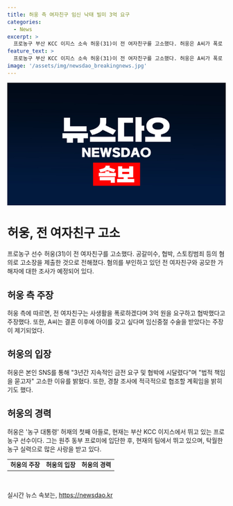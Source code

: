```yaml
---
title: 허웅 측 여자친구 임신 낙태 빌미 3억 요구
categories:
  - News
excerpt: >
  프로농구 부산 KCC 이지스 소속 허웅(31)이 전 여자친구를 고소했다. 허웅은 A씨가 폭로 및 협박하여 3억 원을 요구했다고 주장했으며, A씨는 두 차례 임신했고 허웅과의 관계에 대한 논란이 있다고 주장했다. 허웅은 SNS를 통해 가해자들이 처벌받을 수 있도록 경찰 조사에 적극적으로 협조할 계획이라고 밝혔다.
feature_text: >
  프로농구 부산 KCC 이지스 소속 허웅(31)이 전 여자친구를 고소했다. 허웅은 A씨가 폭로 및 협박하여 3억 원을 요구했다고 주장했으며, A씨는 두 차례 임신했고 허웅과의 관계에 대한 논란이 있다고 주장했다. 허웅은 SNS를 통해 가해자들이 처벌받을 수 있도록 경찰 조사에 적극적으로 협조할 계획이라고 밝혔다.
image: '/assets/img/newsdao_breakingnews.jpg'
---
```


<p><img src="/assets/img/newsdao_breakingnews.jpg" alt="koreaapp 속보" /></p>

<h1>허웅, 전 여자친구 고소</h1>

<p data-ke-size="size16">프로농구 선수 허웅(31)이 전 여자친구를 고소했다. 공갈미수, 협박, 스토킹범죄 등의 혐의로 고소장을 제출한 것으로 전해졌다. 혐의를 부인하고 있던 전 여자친구와 공모한 가해자에 대한 조사가 예정되어 있다.</p>

<h2 data-ke-size="size26">허웅 측 주장</h2>

<p data-ke-size="size16">허웅 측에 따르면, 전 여자친구는 사생활을 폭로하겠다며 3억 원을 요구하고 협박했다고 주장했다. 또한, A씨는 결혼 이후에 아이를 갖고 싶다며 임신중절 수술을 받았다는 주장이 제기되었다.</p>

<h2 data-ke-size="size26">허웅의 입장</h2>

<p data-ke-size="size16">허웅은 본인 SNS를 통해 "3년간 지속적인 금전 요구 및 협박에 시달렸다"며 "법적 책임을 묻고자" 고소한 이유를 밝혔다. 또한, 경찰 조사에 적극적으로 협조할 계획임을 밝히기도 했다.</p>

<h2 data-ke-size="size26">허웅의 경력</h2>

<p data-ke-size="size16">허웅은 '농구 대통령' 허재의 첫째 아들로, 현재는 부산 KCC 이지스에서 뛰고 있는 프로농구 선수이다. 그는 원주 동부 프로미에 입단한 후, 현재의 팀에서 뛰고 있으며, 탁월한 농구 실력으로 많은 사랑을 받고 있다.</p>

<table>
    <tbody>
        <tr>
            <td style="text-align: center; height: 17px;"><b>허웅의 주장</b></td>
            <td style="text-align: center; height: 17px;"><b>허웅의 입장</b></td>
            <td style="text-align: center;"><b>허웅의 경력</b></td>
        </tr>
    </tbody>
</table>

<p data-ke-size="size16">&nbsp;</p>
실시간 뉴스 속보는, <a href="https://newsdao.kr" rel="dofollow">https://newsdao.kr</a>


